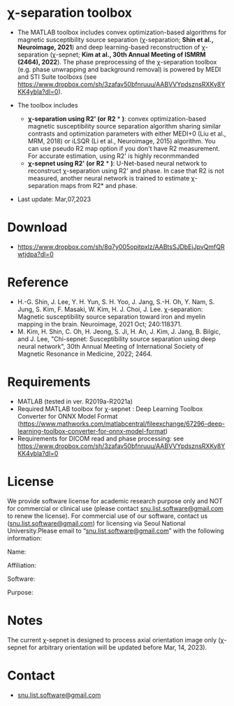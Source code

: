 #  &chi;-separation toolbox

* The MATLAB toolbox includes convex optimization-based algorithms for magnetic susceptibility source separation (&chi;-separation; **Shin et al., Neuroimage, 2021**) and deep learning-based reconstruction of &chi;-separation (&chi;-sepnet; **Kim at al., 30th Annual Meeting of ISMRM (2464), 2022**). The phase preprocessing of the &chi;-separation toolbox (e.g. phase unwrapping and background removal) is powered by MEDI and STI Suite toolboxs (see https://www.dropbox.com/sh/3zafav50bfnruuu/AABVVYpdsznsRXKy8YKK4ybla?dl=0). 

* The toolbox includes
  - **&chi;-separation using R2' (or** **R2** * **)**: convex optimization-based magnetic susceptibility source separation algorithm sharing similar contrasts and optimization parameters with either MEDI+0 (Liu et al., MRM, 2018) or iLSQR (Li et al., Neuroimage, 2015) algorithm. You can use pseudo R2 map option if you don't have R2 measurement. For accurate estimation, using R2' is highly reconmmanded
  - **&chi;-sepnet using R2' (or** **R2** * **)**: U-Net-based neural network to reconstruct &chi;-separation using R2' and phase. In case that R2 is not measured, another neural network is trained to estimate &chi;-separation maps from R2* and phase.

* Last update: Mar,07,2023

# Download
* https://www.dropbox.com/sh/8q7y005opitpxlz/AABtsSJDbEjJpvQmfQRwtjdpa?dl=0

# Reference

* H.-G. Shin, J. Lee, Y. H. Yun, S. H. Yoo, J. Jang, S.-H. Oh, Y. Nam, S. Jung, S. Kim, F. Masaki, W. Kim, H. J. Choi, J. Lee. &chi;-separation: Magnetic susceptibility source separation toward iron and myelin mapping in the brain. Neuroimage, 2021 Oct; 240:118371.
* M. Kim, H. Shin, C. Oh, H. Jeong, S. Ji, H. An, J. Kim, J. Jang, B. Bilgic, and J. Lee, "Chi-sepnet: Susceptibility source separation using deep neural network", 30th Annual Meeting of International Society of Magnetic Resonance in Medicine, 2022; 2464.


# Requirements

* MATLAB (tested in ver. R2019a-R2021a)
* Required MATLAB toolbox for &chi;-sepnet     : Deep Learning Toolbox Converter for ONNX Model Format (https://www.mathworks.com/matlabcentral/fileexchange/67296-deep-learning-toolbox-converter-for-onnx-model-format)
* Requirements for DICOM read and phase processing: see https://www.dropbox.com/sh/3zafav50bfnruuu/AABVVYpdsznsRXKy8YKK4ybla?dl=0


# License
We provide software license for academic research purpose only and NOT for commercial or clinical use (please contact snu.list.software@gmail.com to renew the license). For commercial use of our software, contact us (snu.list.software@gmail.com) for licensing via Seoul National University.Please email to “snu.list.software@gmail.com” with the following information:

Name:

Affiliation:

Software:

Purpose:


# Notes
The current &chi;-sepnet is  designed to process axial orientation image only (&chi;-sepnet for arbitrary orientation will be updated before Mar, 14, 2023).

# Contact
* snu.list.software@gmail.com
